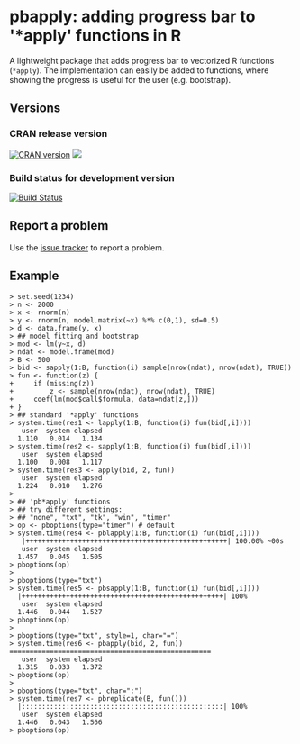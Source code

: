 # pbapply: adding progress bar to '*apply' functions in R

A lightweight package that adds
progress bar to vectorized R functions
(`*apply`). The implementation can easily be added
to functions, where showing the progress is
useful for the user (e.g. bootstrap).

## Versions

### CRAN release version

[![CRAN version](http://www.r-pkg.org/badges/version/pbapply)](http://cran.rstudio.com/web/packages/pbapply/index.html) [![](http://cranlogs.r-pkg.org/badges/grand-total/pbapply)](http://cran.rstudio.com/web/packages/pbapply/index.html)

### Build status for development version

[![Build Status](https://travis-ci.org/psolymos/pbapply.svg?branch=master)](https://travis-ci.org/psolymos/pbapply)

## Report a problem

Use the [issue tracker](https://github.com/psolymos/pbapply/issues)
to report a problem.

## Example

```
> set.seed(1234)
> n <- 2000
> x <- rnorm(n)
> y <- rnorm(n, model.matrix(~x) %*% c(0,1), sd=0.5)
> d <- data.frame(y, x)
> ## model fitting and bootstrap
> mod <- lm(y~x, d)
> ndat <- model.frame(mod)
> B <- 500
> bid <- sapply(1:B, function(i) sample(nrow(ndat), nrow(ndat), TRUE))
> fun <- function(z) {
+     if (missing(z))
+         z <- sample(nrow(ndat), nrow(ndat), TRUE)
+     coef(lm(mod$call$formula, data=ndat[z,]))
+ }
> ## standard '*apply' functions
> system.time(res1 <- lapply(1:B, function(i) fun(bid[,i])))
   user  system elapsed
  1.110   0.014   1.134
> system.time(res2 <- sapply(1:B, function(i) fun(bid[,i])))
   user  system elapsed
  1.100   0.008   1.117
> system.time(res3 <- apply(bid, 2, fun))
   user  system elapsed
  1.224   0.010   1.276
>
> ## 'pb*apply' functions
> ## try different settings:
> ## "none", "txt", "tk", "win", "timer"
> op <- pboptions(type="timer") # default
> system.time(res4 <- pblapply(1:B, function(i) fun(bid[,i])))
   |++++++++++++++++++++++++++++++++++++++++++++++++++| 100.00% ~00s
   user  system elapsed
  1.457   0.045   1.505
> pboptions(op)
>
> pboptions(type="txt")
> system.time(res5 <- pbsapply(1:B, function(i) fun(bid[,i])))
  |++++++++++++++++++++++++++++++++++++++++++++++++++| 100%
   user  system elapsed
  1.446   0.044   1.527
> pboptions(op)
>
> pboptions(type="txt", style=1, char="=")
> system.time(res6 <- pbapply(bid, 2, fun))
==================================================
   user  system elapsed
  1.315   0.033   1.372
> pboptions(op)
>
> pboptions(type="txt", char=":")
> system.time(res7 <- pbreplicate(B, fun()))
  |::::::::::::::::::::::::::::::::::::::::::::::::::| 100%
   user  system elapsed
  1.446   0.043   1.566
> pboptions(op)
```
